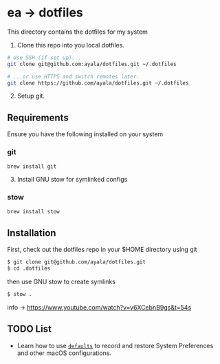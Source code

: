 # ea → dotfiles

This directory contains the dotfiles for my system

1. Clone this repo into you local dotfiles.

```zsh
# Use SSH (if set up)...
git clone git@github.com:ayala/dotfiles.git ~/.dotfiles

# ...or use HTTPS and switch remotes later.
git clone https://github.com/ayala/dotfiles.git ~/.dotfiles
```

2. Setup git.

## Requirements

Ensure you have the following installed on your system

### git
```zsh
brew install git
```

3. Install GNU stow for symlinked configs

### stow
```zsh
brew install stow
```

## Installation

First, check out the dotfiles repo in your $HOME directory using git
```zsh
$ git clone git@github.com/ayala/dotfiles.git
$ cd .dotfiles
```
then use GNU stow to create symlinks
```zsh
$ stow .
```

info → https://www.youtube.com/watch?v=y6XCebnB9gs&t=54s


## TODO List

- Learn how to use [`defaults`](https://macos-defaults.com/#%F0%9F%99%8B-what-s-a-defaults-command) to record and restore System Preferences and other macOS configurations.
